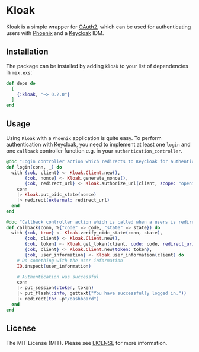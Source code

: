# Kloak
Kloak is a simple wrapper for [OAuth2](https://hex.pm/packages/oauth2), which can be used for authenticating users with [Phoenix](https://hex.pm/packages/phoenix) and a [Keycloak](https://www.keycloak.org/) IDM.

## Installation
The package can be installed by adding `kloak` to your list of dependencies in `mix.exs`:

```elixir
def deps do
  [
    {:kloak, "~> 0.2.0"}
  ]
end
```

## Usage
Using `Kloak` with a `Phoenix` application is quite easy. To perform authentication with Keycloak, you need to implement at least one `login` and one `callback` controller function e.g. in your `authentication_controller`.

```elixir
@doc "Login controller action which redirects to Keycloak for authentication."
def login(conn, _) do
  with {:ok, client} <- Kloak.Client.new(),
       {:ok, nonce} <- Kloak.generate_nonce(),
       {:ok, redirect_url} <- Kloak.authorize_url(client, scope: "openid", state: nonce, redirect_uri: url(~p"/auth/callback")) do
    conn
    |> Kloak.put_oidc_state(nonce)
    |> redirect(external: redirect_url)
  end
end
```

```elixir
@doc "Callback controller action which is called when a users is redirected from Keycloak."
def callback(conn, %{"code" => code, "state" => state}) do
  with {:ok, true} <- Kloak.verify_oidc_state(conn, state),
       {:ok, client} <- Kloak.Client.new(),
       {:ok, token} <- Kloak.get_token(client, code: code, redirect_uri: url(~p"/auth/callback")),
       {:ok, client} <- Kloak.Client.new(token: token),
       {:ok, user_information} <- Kloak.user_information(client) do
    # Do something with the user information
    IO.inspect(user_information)

    # Authentication was successful
    conn
    |> put_session(:token, token)
    |> put_flash(:info, gettext("You have successfully logged in."))
    |> redirect(to: ~p"/dashboard")
  end
end
```

## License
The MIT License (MIT). Please see [LICENSE](LICENSE) for more information.

